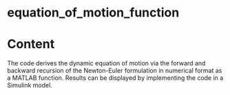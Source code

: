 # equation_of_motion_function
# Content
The code derives the dynamic equation of motion via the forward and backward recursion of the Newton-Euler formulation in numerical format as a MATLAB function.
Results can be displayed by implementing the code in a Simulink model.

